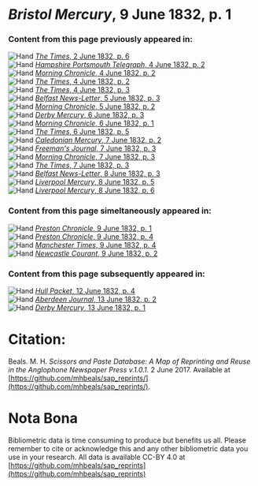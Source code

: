 # *Bristol Mercury*, 9 June 1832, p. 1  
  
### Content from this page previously appeared in:  
![Hand](http://scissorsandpaste.net/wp-content/uploads/2017/06/smallhandpointer.png) [*The Times*, 2 June 1832, p. 6](https://mhbeals.github.io/sap_html/The-Times/The-Times-2-June-1832-p-6)  
![Hand](http://scissorsandpaste.net/wp-content/uploads/2017/06/smallhandpointer.png) [*Hampshire Portsmouth Telegraph*, 4 June 1832, p. 2](https://mhbeals.github.io/sap_html/Hampshire-Portsmouth-Telegraph/Hampshire-Portsmouth-Telegraph-4-June-1832-p-2)  
![Hand](http://scissorsandpaste.net/wp-content/uploads/2017/06/smallhandpointer.png) [*Morning Chronicle*, 4 June 1832, p. 2](https://mhbeals.github.io/sap_html/Morning-Chronicle/Morning-Chronicle-4-June-1832-p-2)  
![Hand](http://scissorsandpaste.net/wp-content/uploads/2017/06/smallhandpointer.png) [*The Times*, 4 June 1832, p. 2](https://mhbeals.github.io/sap_html/The-Times/The-Times-4-June-1832-p-2)  
![Hand](http://scissorsandpaste.net/wp-content/uploads/2017/06/smallhandpointer.png) [*The Times*, 4 June 1832, p. 3](https://mhbeals.github.io/sap_html/The-Times/The-Times-4-June-1832-p-3)  
![Hand](http://scissorsandpaste.net/wp-content/uploads/2017/06/smallhandpointer.png) [*Belfast News-Letter*, 5 June 1832, p. 3](https://mhbeals.github.io/sap_html/Belfast-News-Letter/Belfast-News-Letter-5-June-1832-p-3)  
![Hand](http://scissorsandpaste.net/wp-content/uploads/2017/06/smallhandpointer.png) [*Morning Chronicle*, 5 June 1832, p. 2](https://mhbeals.github.io/sap_html/Morning-Chronicle/Morning-Chronicle-5-June-1832-p-2)  
![Hand](http://scissorsandpaste.net/wp-content/uploads/2017/06/smallhandpointer.png) [*Derby Mercury*, 6 June 1832, p. 3](https://mhbeals.github.io/sap_html/Derby-Mercury/Derby-Mercury-6-June-1832-p-3)  
![Hand](http://scissorsandpaste.net/wp-content/uploads/2017/06/smallhandpointer.png) [*Morning Chronicle*, 6 June 1832, p. 1](https://mhbeals.github.io/sap_html/Morning-Chronicle/Morning-Chronicle-6-June-1832-p-1)  
![Hand](http://scissorsandpaste.net/wp-content/uploads/2017/06/smallhandpointer.png) [*The Times*, 6 June 1832, p. 5](https://mhbeals.github.io/sap_html/The-Times/The-Times-6-June-1832-p-5)  
![Hand](http://scissorsandpaste.net/wp-content/uploads/2017/06/smallhandpointer.png) [*Caledonian Mercury*, 7 June 1832, p. 2](https://mhbeals.github.io/sap_html/Caledonian-Mercury/Caledonian-Mercury-7-June-1832-p-2)  
![Hand](http://scissorsandpaste.net/wp-content/uploads/2017/06/smallhandpointer.png) [*Freeman's Journal*, 7 June 1832, p. 3](https://mhbeals.github.io/sap_html/Freeman's-Journal/Freeman's-Journal-7-June-1832-p-3)  
![Hand](http://scissorsandpaste.net/wp-content/uploads/2017/06/smallhandpointer.png) [*Morning Chronicle*, 7 June 1832, p. 3](https://mhbeals.github.io/sap_html/Morning-Chronicle/Morning-Chronicle-7-June-1832-p-3)  
![Hand](http://scissorsandpaste.net/wp-content/uploads/2017/06/smallhandpointer.png) [*The Times*, 7 June 1832, p. 3](https://mhbeals.github.io/sap_html/The-Times/The-Times-7-June-1832-p-3)  
![Hand](http://scissorsandpaste.net/wp-content/uploads/2017/06/smallhandpointer.png) [*Belfast News-Letter*, 8 June 1832, p. 3](https://mhbeals.github.io/sap_html/Belfast-News-Letter/Belfast-News-Letter-8-June-1832-p-3)  
![Hand](http://scissorsandpaste.net/wp-content/uploads/2017/06/smallhandpointer.png) [*Liverpool Mercury*, 8 June 1832, p. 5](https://mhbeals.github.io/sap_html/Liverpool-Mercury/Liverpool-Mercury-8-June-1832-p-5)  
![Hand](http://scissorsandpaste.net/wp-content/uploads/2017/06/smallhandpointer.png) [*Liverpool Mercury*, 8 June 1832, p. 6](https://mhbeals.github.io/sap_html/Liverpool-Mercury/Liverpool-Mercury-8-June-1832-p-6)  
  
### Content from this page simeltaneously appeared in:  
![Hand](http://scissorsandpaste.net/wp-content/uploads/2017/06/smallhandpointer.png) [*Preston Chronicle*, 9 June 1832, p. 1](https://mhbeals.github.io/sap_html/Preston-Chronicle/Preston-Chronicle-9-June-1832-p-1)  
![Hand](http://scissorsandpaste.net/wp-content/uploads/2017/06/smallhandpointer.png) [*Preston Chronicle*, 9 June 1832, p. 4](https://mhbeals.github.io/sap_html/Preston-Chronicle/Preston-Chronicle-9-June-1832-p-4)  
![Hand](http://scissorsandpaste.net/wp-content/uploads/2017/06/smallhandpointer.png) [*Manchester Times*, 9 June 1832, p. 4](https://mhbeals.github.io/sap_html/Manchester-Times/Manchester-Times-9-June-1832-p-4)  
![Hand](http://scissorsandpaste.net/wp-content/uploads/2017/06/smallhandpointer.png) [*Newcastle Courant*, 9 June 1832, p. 2](https://mhbeals.github.io/sap_html/Newcastle-Courant/Newcastle-Courant-9-June-1832-p-2)  
  
### Content from this page subsequently appeared in:  
![Hand](http://scissorsandpaste.net/wp-content/uploads/2017/06/smallhandpointer.png) [*Hull Packet*, 12 June 1832, p. 4](https://mhbeals.github.io/sap_html/Hull-Packet/Hull-Packet-12-June-1832-p-4)  
![Hand](http://scissorsandpaste.net/wp-content/uploads/2017/06/smallhandpointer.png) [*Aberdeen Journal*, 13 June 1832, p. 2](https://mhbeals.github.io/sap_html/Aberdeen-Journal/Aberdeen-Journal-13-June-1832-p-2)  
![Hand](http://scissorsandpaste.net/wp-content/uploads/2017/06/smallhandpointer.png) [*Derby Mercury*, 13 June 1832, p. 1](https://mhbeals.github.io/sap_html/Derby-Mercury/Derby-Mercury-13-June-1832-p-1)  


# Citation: 

Beals. M. H. *Scissors and Paste Database: A Map of Reprinting and Reuse in the Anglophone Newspaper Press v.1.0.1.* 2 June 2017. Available at [https://github.com/mhbeals/sap_reprints/](https://github.com/mhbeals/sap_reprints/). 

# Nota Bona

Bibliometric data is time consuming to produce but benefits us all. Please remember to cite or acknowledge this and any other bibliometric data you use in your research. All data is available CC-BY 4.0 at [https://github.com/mhbeals/sap_reprints](https://github.com/mhbeals/sap_reprints)